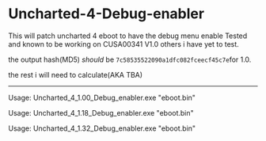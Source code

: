 # Uncharted-4-Debug-enabler
This will patch uncharted 4 eboot to have the debug menu enable
Tested and known to be working on CUSA00341 V1.0 others i have yet to test.

the output hash(MD5) *should* be ``7c58535522090a1dfc082fceecf45c7e``for 1.0.

the rest i will need to calculate(AKA TBA)

----------------------------------------------------------------------

Usage: Uncharted_4_1.00_Debug_enabler.exe "eboot.bin"

Usage: Uncharted_4_1.18_Debug_enabler.exe "eboot.bin"

Usage: Uncharted_4_1.32_Debug_enabler.exe "eboot.bin"

